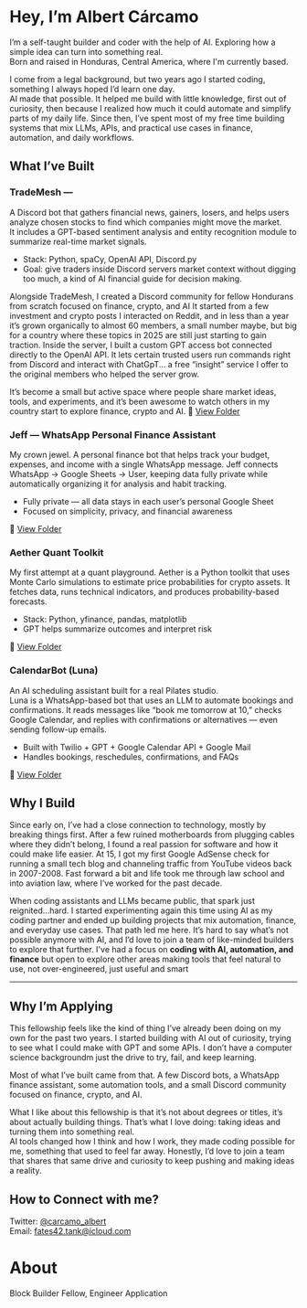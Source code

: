 # Hey, I’m Albert Cárcamo

I’m a self-taught builder and coder with the help of AI. Exploring how a simple idea can turn into something real.  
Born and raised in Honduras, Central America, where I'm currently based.

I come from a legal background, but two years ago I started coding, something I always hoped I’d learn one day.  
AI made that possible. It helped me build with little knowledge, first out of curiosity, then because I realized how much it could automate and simplify parts of my daily life. Since then, I’ve spent most of my free time building systems that mix LLMs, APIs, and practical use cases in finance, automation, and daily workflows.

## What I’ve Built

### TradeMesh — 
A Discord bot that gathers financial news, gainers, losers, and helps users analyze chosen stocks to find which companies might move the market.  
It includes a GPT-based sentiment analysis and entity recognition module to summarize real-time market signals.  
- Stack: Python, spaCy, OpenAI API, Discord.py  
- Goal: give traders inside Discord servers market context without digging too much, a kind of AI financial guide for decision making.

Alongside TradeMesh, I created a Discord community for fellow Hondurans from scratch focused on finance, crypto, and AI 
It started from a few investment and crypto posts I interacted on Reddit, and in less than a year it’s grown organically to almost 60 members, a small number maybe, but big for a country where these topics in 2025 are still just starting to gain traction. Inside the server, I built a custom GPT access bot connected directly to the OpenAI API. It lets certain trusted users run commands right from Discord and interact with ChatGpT... a free “insight” service I offer to the original members who helped the server grow.  

It’s become a small but active space where people share market ideas, tools, and experiments, and it’s been awesome to watch others in my country start to explore finance, crypto and AI.
📂 [View Folder](./Trademesh)



### Jeff — WhatsApp Personal Finance Assistant  
My crown jewel.
A personal finance bot that helps track your budget, expenses, and income with a single WhatsApp message.
Jeff connects WhatsApp → Google Sheets → User, keeping data fully private while automatically organizing it for analysis and habit tracking.  
- Fully private — all data stays in each user’s personal Google Sheet  
- Focused on simplicity, privacy, and financial awareness  

📂 [View Folder](./jeffbot)

### Aether Quant Toolkit  
My first attempt at a quant playground. Aether is a Python toolkit that uses Monte Carlo simulations to estimate price probabilities for crypto assets. It fetches data, runs technical indicators, and produces probability-based forecasts.  
- Stack: Python, yfinance, pandas, matplotlib  
- GPT helps summarize outcomes and interpret risk  

📂 [View Folder](./aether-quant)

### CalendarBot (Luna)  
An AI scheduling assistant built for a real Pilates studio.  
Luna is a WhatsApp-based bot that uses an LLM to automate bookings and confirmations. It reads messages like “book me tomorrow at 10,” checks Google Calendar, and replies with confirmations or alternatives — even sending follow-up emails.  
- Built with Twilio + GPT + Google Calendar API + Google Mail  
- Handles bookings, reschedules, confirmations, and FAQs  

📂 [View Folder](./calendarbot)

## Why I Build

Since early on, I’ve had a close connection to technology, mostly by breaking things first. After a few ruined motherboards from plugging cables where they didn’t belong, I found a real passion for software and how it could make life easier. At 15, I got my first Google AdSense check for running a small tech blog and channeling traffic from YouTube videos back in 2007-2008. Fast forward a bit and life took me through law school and into aviation law, where I’ve worked for the past decade.  

When coding assistants and LLMs became public, that spark just reignited...hard. I started experimenting again this time using AI as my coding partner and ended up building projects that mix automation, finance, and everyday use cases.  That path led me here. It’s hard to say what’s not possible anymore with AI, and I’d love to join a team of like-minded builders to explore that further. I've had a focus on **coding with AI, automation, and finance** but open to explore other areas making tools that feel natural to use, not over-engineered, just useful and smart

---

## Why I’m Applying

This fellowship feels like the kind of thing I’ve already been doing on my own for the past two years. I started building with AI out of curiosity, trying to see what I could make with GPT and some APIs. I don’t have a computer science backgroundm just the drive to try, fail, and keep learning.

Most of what I’ve built came from that. A few Discord bots, a WhatsApp finance assistant, some automation tools, and a small Discord community focused on finance, crypto, and AI.

What I like about this fellowship is that it’s not about degrees or titles, it’s about actually building things. That’s what I love doing: taking ideas and turning them into something real.  
AI tools changed how I think and how I work, they made coding possible for me, something that used to feel far away. Honestly, I’d love to join a team that shares that same drive and curiosity to keep pushing and making ideas a reality.


## How to Connect with me?  
Twitter: [@carcamo_albert](https://x.com/carcamo_albert)  
Email: fates42.tank@icloud.com  


# About  
Block Builder Fellow, Engineer Application
